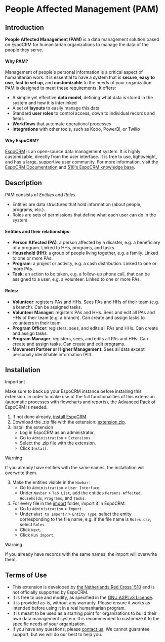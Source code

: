 # People Affected Management (PAM)

## Introduction

**People Affected Management (PAM)** is a data management solution based on EspoCRM for humanitarian organizations to manage the data of the people they serve.

#### Why PAM?
Management of people's personal information is a critical aspect of humanitarian work. It is essential to have a system that is **secure**, **easy to use**, **fast to set up**, and **customizable** to the needs of your organization. PAM is designed to meet these requirements. It offers:
* A simple yet effective **data model**, defining what data is stored in the system and how it is interlinked​
* A set of **layouts** to easily manage this data​
* Standard **user roles** to control access, down to individual records and fields​
* **Workflows** that automate operational processes​
* **Integrations** with other tools, such as Kobo, PowerBI, or Twilio

#### Why EspoCRM?
[EspoCRM](https://www.espocrm.com/) is an open-source data management system. It is highly customizable, directly from the user interface. It is free to use, lightweight, and has a large, supportive user community. For more information, visit the [EspoCRM Documentation](https://docs.espocrm.com/) and [510's EspoCRM knowledge base](https://github.com/rodekruis/EspoCRM-knowledge-base/wiki).


## Description

PAM consists of _Entities_ and _Roles_. 
* Entities are data structures that hold information (about people, programs, etc.).
* Roles are sets of permissions that define what each user can do in the system.

#### Entities and their relationships:
* **Person Affected (PA)**: a person affected by a disaster, e.g. a beneficiary of a program. Linked to HHs, programs, and tasks.
* **Household (HH)**: a group of people living together, e.g. a family. Linked to one or more PAs.
* **Program**: a project or activity, e.g. a cash distribution. Linked to one or more PAs.
* **Task**: an action to be taken, e.g. a follow-up phone call, that can be assigned to a user, e.g. a volunteer. Linked to one or more PAs.

#### Roles:
* **Volunteer**: registers PAs and HHs. Sees PAs and HHs of their team (e.g. a branch). Can be assigned tasks.
* **Volunteer Manager**: registers PAs and HHs. Sees and edit all PAs and HHs of their team (e.g. a branch). Can create and assign tasks to volunteers in their team.
* **Program Officer**: registers, sees, and edits all PAs and HHs. Can create and assign tasks.
* **Program Manager**: registers, sees, and edits all PAs and HHs. Can create and assign tasks. Can create and edit programs.
* **Movement Partner or Higher Management**: Sees all data except personally identifiable information (PII).

## Installation

> [!IMPORTANT]  
> Make sure to back up your EspoCRM instance before installing this extension.
> In order to make use of the full functionalities of this extension (automatic processes with flowcharts and reports), the [Advanced Pack](https://www.espocrm.com/extensions/advanced-pack/) of EspoCRM is needed.

1. If not done already, [install EspoCRM](https://docs.espocrm.com/administration/installation/).
2. Download the .zip file with the extension: [extension.zip](https://github.com/rodekruis/espocrm-template-pam/raw/refs/heads/main/extension.zip).
2. Install the extension
    * Log in EspoCRM as an administrator.
    * Go to `Administration` > `Extensions`.
    * Select the .zip file with the extension.
    * Click `Install`.

> [!WARNING]  
> If you already have entities with the same names, the installation will overwrite them.
 
3. Make the entities visible in the `Navbar`:
    * Go to `Administration` > `User Interface`.
    * Under `Navbar` > `Tab List`, add the entities `Persons Affected`, `Households`, `Programs`, and `Tasks`.
4. For every file in the [import](/import) folder, import it in EspoCRM:
    * Go to `Administration` > `Import`.
    * Under `What to Import?` > `Entity Type`, select the entity corresponding to the file name; e.g. if the file name is `Roles.csv`, select `Roles`.
    * Click `Next`.
    * Click `Run Import`.

> [!WARNING]  
> If you already have records with the same names, the import will overwrite them.

## Terms of Use
* This extension is developed by [the Netherlands Red Cross' 510](https://www.510.global/) and is not officially supported by EspoCRM.
* It is free to use and modify, as specified in the [GNU AGPLv3 License](/LICENSE.md).
* It is provided as-is, without any warranty. Please ensure it works as intended before using it in a real humanitarian program.
* It is meant to be used as a starting point for organizations to build their own data management system. It is recommended to customize it to the specific needs of your organization.
* If you have any questions, please [contact us](https://www.510.global/contact/). We cannot guarantee support, but we will do our best to help you.



